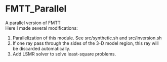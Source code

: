 # FMTT_Parallel
A parallel version of FMTT  
Here I made several modifications:  
1. Parallelization of this module. See src/synthetic.sh and src/inversion.sh
2. If one ray pass through the sides of the 3-D model region, this ray will be discarded automatically.  
3. Add LSMR solver to solve least-square problems.
